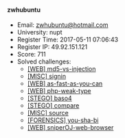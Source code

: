 #### zwhubuntu  

* Email: zwhubuntu@hotmail.com  
* University: nupt  
* Register Time: 2017-05-11 07:06:43  
* Register IP: 49.92.151.121  
* Score: 711  
* Solved challenges: 
  * [[WEB] md5-vs-injection](https://github.com/SniperOJ/Challenges/blob/master/web/md5-vs-injection.json)  
  * [[MISC] signin](https://github.com/SniperOJ/Challenges/blob/master/misc/signin.json)  
  * [[WEB] as-fast-as-you-can](https://github.com/SniperOJ/Challenges/blob/master/web/as-fast-as-you-can.json)  
  * [[WEB] php-weak-type](https://github.com/SniperOJ/Challenges/blob/master/web/php-weak-type.json)  
  * [[STEGO] baso4](https://github.com/SniperOJ/Challenges/blob/master/stego/baso4.json)  
  * [[STEGO] compare](https://github.com/SniperOJ/Challenges/blob/master/stego/compare.json)  
  * [[MISC] source](https://github.com/SniperOJ/Challenges/blob/master/misc/source.json)  
  * [[FORENSICS] you-sha-bi](https://github.com/SniperOJ/Challenges/blob/master/forensics/you-sha-bi.json)  
  * [[WEB] sniperOJ-web-browser](https://github.com/SniperOJ/Challenges/blob/master/web/sniperOJ-web-browser.json)  
